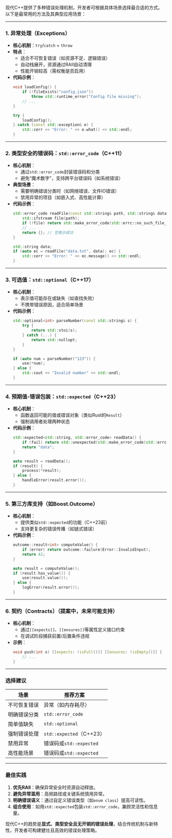 现代C++提供了多种错误处理机制，开发者可根据具体场景选择最合适的方式。以下是最常用的方法及其典型应用场景：

---

### 1. **异常处理（Exceptions）**
- **核心机制**：`try`/`catch` + `throw`
- **特点**：
  - 适合不可恢复错误（如资源不足、逻辑错误）
  - 自动栈展开，资源通过RAII自动清理
  - 性能开销较高（需权衡是否启用）
- **代码示例**：
  ```cpp
  void loadConfig() {
      if (!fileExists("config.json")) 
          throw std::runtime_error("Config file missing");
      // ...
  }
  
  try {
      loadConfig();
  } catch (const std::exception& e) {
      std::cerr << "Error: " << e.what() << std::endl;
  }
  ```

---

### 2. **类型安全的错误码：`std::error_code`（C++11）**
- **核心机制**：
  - 通过`std::error_code`封装错误码和分类
  - 避免“魔术数字”，支持跨平台错误码（如系统错误）
- **典型场景**：
  - 需要明确错误分类时（如网络错误、文件IO错误）
  - 禁用异常的项目（如嵌入式、高性能计算）
- **代码示例**：
  ```cpp
  std::error_code readFile(const std::string& path, std::string& data) {
      std::ifstream file(path);
      if (!file) return std::make_error_code(std::errc::no_such_file_or_directory);
      // ...
      return {}; // 空表示成功
  }
  
  std::string data;
  if (auto ec = readFile("data.txt", data); ec) {
      std::cerr << "Error: " << ec.message() << std::endl;
  }
  ```

---

### 3. **可选值：`std::optional`（C++17）**
- **核心机制**：
  - 表示值可能存在或缺失（如查找失败）
  - 不携带错误原因，适合简单场景
- **代码示例**：
  ```cpp
  std::optional<int> parseNumber(const std::string& s) {
      try {
          return std::stoi(s);
      } catch (...) {
          return std::nullopt;
      }
  }
  
  if (auto num = parseNumber("123")) {
      use(*num);
  } else {
      std::cout << "Invalid number" << std::endl;
  }
  ```

---

### 4. **预期值-错误包装：`std::expected`（C++23）**
- **核心机制**：
  - 函数返回可能的值或错误对象（类似Rust的`Result`）
  - 强制调用者处理两种状态
- **代码示例**：
  ```cpp
  std::expected<std::string, std::error_code> readData() {
      if (fail) return std::unexpected(std::make_error_code(std::errc::io_error));
      return "data";
  }
  
  auto result = readData();
  if (result) {
      process(*result);
  } else {
      handleError(result.error());
  }
  ```

---

### 5. **第三方库支持（如Boost.Outcome）**
- **核心机制**：
  - 提供类似`std::expected`的功能（C++23前）
  - 支持更复杂的错误传播（如链式错误）
- **代码示例**：
  ```cpp
  outcome::result<int> computeValue() {
      if (error) return outcome::failure(Error::InvalidInput);
      return 42;
  }
  
  auto result = computeValue();
  if (result.has_value()) {
      use(result.value());
  } else {
      logError(result.error());
  }
  ```

---

### 6. **契约（Contracts）**（提案中，未来可能支持）
- **核心机制**：
  - 通过`[[expects]]`、`[[ensures]]`等属性定义接口约束
  - 在调试阶段捕获前置/后置条件违规
- **示例**：
  ```cpp
  void push(int x) [[expects: !isFull()]] [[ensures: !isEmpty()]] {
      // ...
  }
  ```

---

### **选择建议**
| 场景         | 推荐方案                 |
| ------------ | ------------------------ |
| 不可恢复错误 | 异常（如内存耗尽）       |
| 明确错误分类 | `std::error_code`        |
| 简单值缺失   | `std::optional`          |
| 强制错误处理 | `std::expected`（C++23） |
| 禁用异常     | 错误码或`std::expected`  |
| 高性能场景   | 错误码或`std::expected`  |

---

### **最佳实践**
1. **优先RAII**：确保异常安全时资源自动释放。
2. **避免异常滥用**：高频路径或关键系统慎用异常。
3. **明确错误语义**：通过自定义错误类型（如`enum class`）提高可读性。
4. **组合使用**：如用`std::expected`包装`std::error_code`，兼顾灵活性和信息量。

现代C++的趋势是**显式、类型安全且无开销的错误处理**，结合传统机制与新特性，开发者可构建健壮且高效的错误处理策略。